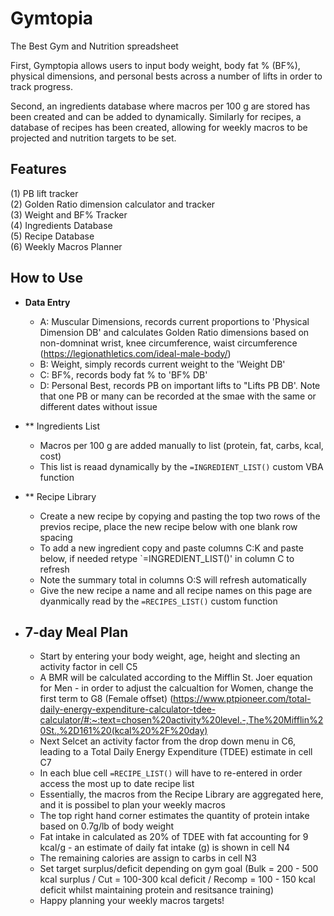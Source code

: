 # Gymtopia
The Best Gym and Nutrition spreadsheet

First, Gymptopia allows users to input body weight, body fat % (BF%), physical dimensions, and personal bests across a number of lifts in order to 
track progress. 

Second, an ingredients database where macros per 100 g are stored has been created and can be added to dynamically. Similarly for recipes, a database of
recipes has been created, allowing for weekly macros to be projected and nutrition targets to be set. 


## Features

(1) PB lift tracker<br>
(2) Golden Ratio dimension calculator and tracker<br>
(3) Weight and BF% Tracker<br>
(4) Ingredients Database <br>
(5) Recipe Database <br>
(6) Weekly Macros Planner <br> 

## How to Use

- **Data Entry**
  - A: Muscular Dimensions, records current proportions to 'Physical Dimension DB' and calculates Golden Ratio dimensions based on non-domninat wrist, knee circumference, waist circumference (https://legionathletics.com/ideal-male-body/)
  - B: Weight, simply records current weight to the 'Weight DB'
  - C: BF%, records body fat % to 'BF% DB'
  - D: Personal Best, records PB  on important lifts to "Lifts PB DB'. Note that one PB or many can be recorded at the smae with the same or different dates without issue
 
- ** Ingredients List
  - Macros per 100 g are added manually to list (protein, fat, carbs, kcal, cost)
  - This list is reaad dynamically by the `=INGREDIENT_LIST()` custom VBA function

- ** Recipe Library
  - Create a new recipe by copying and pasting the top two rows of the previos recipe, place the new recipe below with one blank row spacing
  - To add a new ingredient copy and paste columns C:K and paste below, if needed retype `=INGREDIENT_LIST()' in column C to refresh
  - Note the summary total in columns O:S will refresh automatically
  - Give the new recipe a name and all recipe names on this page are dyanmically read by the `=RECIPES_LIST()` custom function

- ## 7-day Meal Plan
  - Start by entering your body weight, age, height and slecting an activity factor in cell C5
  - A BMR will be calculated according to the Mifflin St. Joer equation for Men - in order to adjust the calcualtion for Women, change the first term to G8 (Female offset) (https://www.ptpioneer.com/total-daily-energy-expenditure-calculator-tdee-calculator/#:~:text=chosen%20activity%20level.-,The%20Mifflin%20St.,%2D161%20(kcal%20%2F%20day)
  - Next Selcet an activity factor from the drop down menu in C6, leading to a Total Daily Energy Expenditure (TDEE) estimate in cell C7
  - In each blue cell `=RECIPE_LIST()` will have to re-entered in order access the most up to date recipe list
  - Essentially, the macros from the Recipe Library are aggregated here, and it is possibel to plan your weekly macros
  - The top right hand corner estimates the quantity of protein intake based on 0.7g/lb of body weight
  - Fat intake in calculated as 20% of TDEE with fat accounting for 9 kcal/g - an estimate of daily fat intake (g) is shown in cell N4
  - The remaining calories are assign to carbs in cell N3
  - Set target surplus/deficit depending on gym goal (Bulk = 200 - 500 kcal surplus / Cut = 100-300 kcal deficit / Recomp = 100 - 150 kcal deficit whilst maintaining protein and resitsance training)
  - Happy planning your weekly macros targets!







